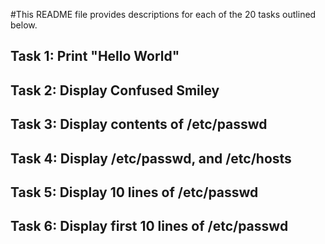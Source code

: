 #This README file provides descriptions for each of the 20 tasks outlined below.

## Task 1: Print "Hello World"

## Task 2: Display Confused Smiley

## Task 3: Display contents of /etc/passwd

## Task 4: Display /etc/passwd, and /etc/hosts

## Task 5: Display 10 lines of /etc/passwd

## Task 6: Display first 10 lines of /etc/passwd


